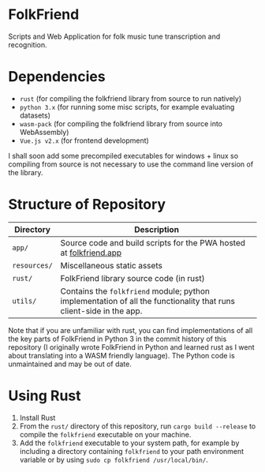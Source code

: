 # FolkFriend
Scripts and Web Application for folk music tune transcription and recognition.

# Dependencies
- `rust` (for compiling the folkfriend library from source to run natively)
- `python 3.x` (for running some misc scripts, for example evaluating datasets)
- `wasm-pack` (for compiling the folkfriend library from source into WebAssembly)
- `Vue.js v2.x` (for frontend development)

I shall soon add some precompiled executables for windows + linux so compiling from source is not necessary to use the command line version of the library.

# Structure of Repository

| Directory | Description |
| ---       | ---         |
| `app/`| Source code and build scripts for the PWA hosted at [folkfriend.app](https://folkfriend.app) |
| `resources/`| Miscellaneous static assets |
| `rust/`| FolkFriend library source code (in rust) |
| `utils/`  | Contains the `folkfriend` module; python implementation of all the functionality that runs client-side in the app.

Note that if you are unfamiliar with rust, you can find implementations of all the key parts of FolkFriend in Python 3 in the commit history of this repository (I originally wrote FolkFriend in Python and learned rust as I went about translating into a WASM friendly language). The Python code is unmaintained and may be out of date.

# Using Rust

1. Install Rust
2. From the `rust/` directory of this repository, run `cargo build --release` to compile the `folkfriend` executable on your machine.
3. Add the `folkfriend` executable to your system path, for example by including a directory containing `folkfriend` to your path environment variable or by using `sudo cp folkfriend /usr/local/bin/`.
